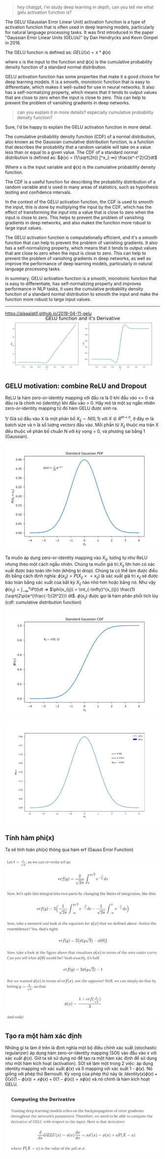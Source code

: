 > hey chatgpt, i'm study deep learning in depth, can you tell me what gelu activation function is?

The GELU (Gaussian Error Linear Unit) activation function is a type of activation function that is often used in deep learning models, particularly for natural language processing tasks. It was first introduced in the paper "Gaussian Error Linear Units (GELUs)" by Dan Hendrycks and Kevin Gimpel in 2016.

The GELU function is defined as: $GELU(x) = x * ϕ(x)$

where x is the input to the function and ϕ(x) is the cumulative probability density function of a standard normal distribution.

GELU activation function has some properties that make it a good choice for deep learning models. It is a smooth, monotonic function that is easy to differentiate, which makes it well-suited for use in neural networks. It also has a self-normalizing property, which means that it tends to output values that are close to zero when the input is close to zero. This can help to prevent the problem of vanishing gradients in deep networks.

> can you explain it in more details? especially cumulative probability density function?

Sure, I'd be happy to explain the GELU activation function in more detail.

The cumulative probability density function (CDF) of a normal distribution, also known as the Gaussian cumulative distribution function, is a function that describes the probability that a random variable will take on a value less than or equal to a given value. The CDF of a standard normal distribution is defined as:
$ϕ(x) = (1/\sqrt(2π)) ∫^x_{-∞} \frac{e^-t^2}{2}dt$

Where x is the input variable and ϕ(x) is the cumulative probability density function.

The CDF is a useful function for describing the probability distribution of a random variable and is used in many areas of statistics, such as hypothesis testing and confidence intervals.

In the context of the GELU activation function, the CDF is used to smooth the input, this is done by multiplying the input by the CDF, which has the effect of transforming the input into a value that is close to zero when the input is close to zero. This helps to prevent the problem of vanishing gradients in deep networks, and also makes the function more robust to large input values.

The GELU activation function is computationally efficient, and it's a smooth function that can help to prevent the problem of vanishing gradients. It also has a self-normalizing property, which means that it tends to output values that are close to zero when the input is close to zero. This can help to prevent the problem of vanishing gradients in deep networks, as well as improve the performance of deep learning models, particularly in natural language processing tasks.

In summary, GELU activation function is a smooth, monotonic function that is easy to differentiate, has self-normalizing property and improves performance in NLP tasks, it uses the cumulative probability density function of a standard normal distribution to smooth the input and make the function more robust to large input values.

- - -

https://alaaalatif.github.io/2019-04-11-gelu
![](files/gelu.png)
## GELU motivation: combine ReLU and Dropout

ReLU là hàm zero-or-identity mapping với đầu ra là 0 khi đầu vào <= 0 và đầu ra là chính nó (identity) khi đầu vào > 0. Hãy mô tả một sự ngẫn nhiên zero-or-identity mapping từ đó hàm GELU được sinh ra.

1/ Giả sử đầu vào X là một phân bố $X_{ij} \sim N ( 0 , 1 )$ với $X \in R^{m \times n}$, ở đây m là batch size và n là số lượng vectors đầu vào. Mỗi phần tử $X_{ij}$ thuộc ma trận X đều thuộc về phân bố chuẩn N với kỳ vọng = 0, và phương sai bằng 1 (Gaussian).

![](files/gelu-01.png)

Ta muốn áp dụng zero-or-identity mapping vào $X_{ij}$, tương tự như ReLU nhưng theo một cách ngẫu nhiên. Chúng ta muốn giá trị $X_{ij}$ lớn hơn có xác xuất được bảo toàn lớn hơn (không bị drop). Chúng ta có thể làm được điều đó bằng cách định nghĩa: $\phi(x_{ij}) = P(X_{ij} <= x_{ij})$ là xác xuất giá trị $x_{ij}$ sẽ được bảo toàn bằng xác xuất của bất kỳ $X_{ij}$ nào nhỏ hơn hoặc bằng nó. Như vậy $\phi(x_{ij}) = \int_{-\infty}^{x_{ij}}P(t)dt$ =>
$\phi(x_{ij}) = \int_{-\infty}^{x_{ij}} \frac{1}{\sqrt(2\pi)e^{\frac{-1}{2t^2}}} dt$. $\phi(x_{ij})$ được gọi là hàm phân phối tích lũy (cdf: cumulative distribution function)

![](files/gelu-02.png)

![](files/gelu-03.gif)

## Tính hàm phi(x)

Ta sẽ tính toàn phi(x) thông qua hàm erf (Gauss Error Function) 

![](files/gelu-04.jpg)

## Tạo ra một hàm xác định
Những gì ta làm ở trên là định nghĩa một bộ điều chỉnh xác suất (stochastic regularizer) áp dụng hàm zero-or-identity mapping (SOI) vào đầu vào x với xác xuất $\phi(x)$. Giờ ta sẽ sử dụng nó để tạo ra một hàm xác định để sử dụng như một hàm kích hoạt (activation). SOI sẽ làm một trong 2 việc: áp dụng identity mapping với xác xuất $\phi(x)$ và 0 mapping với xác suất 1 - $\phi(x)$. Nó giống với phép thử Bernoulli. Kỳ vọng của phép thử này là:
$Identity(x) \phi(x) + 0(x)(1 - \phi(x)) = x \phi(x) + 0(1 - \phi(x)) = x \phi(x)$ và nó chính là hàm kích hoạt GELU.

![](files/gelu-05.jpg)
